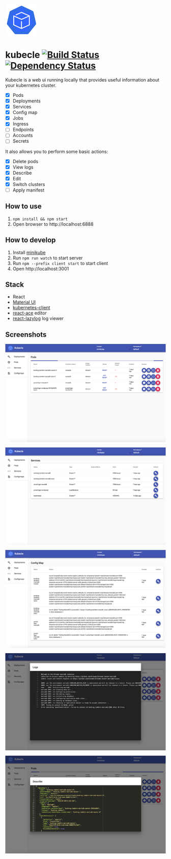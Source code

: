 <img src="/client/src/images/kubecle-logo.png" width="100">

# kubecle [![Build Status](https://travis-ci.org/rydogs/kubecle.svg?branch=master)](https://travis-ci.org/rydogs/kubecle) [![Dependency Status](https://david-dm.org/rydogs/kubecle.svg)](https://david-dm.org/rydogs/kubecle.svg)
Kubecle is a web ui running locally that provides useful information about your kubernetes cluster.

- [x] Pods
- [x] Deployments
- [x] Services
- [x] Config map
- [x] Jobs
- [x] Ingress
- [ ] Endpoints
- [ ] Accounts
- [ ] Secrets

It also allows you to perform some basic actions:
- [x] Delete pods
- [x] View logs
- [x] Describe
- [x] Edit
- [x] Switch clusters
- [ ] Apply manifest

## How to use
1. `npm install && npm start`
2. Open browser to http://localhost:6888

## How to develop
1. Install [minikube](https://github.com/kubernetes/minikube)
2. Run `npm run watch` to start server
3. Run `npm --prefix client start` to start client
4. Open http://localhost:3001

## Stack
* React
* [Material UI](https://material-ui.com/)
* [kubernetes-client](https://github.com/godaddy/kubernetes-client)
* [react-ace](https://github.com/securingsincity/react-ace) editor
* [react-lazylog](https://github.com/mozilla-frontend-infra/react-lazylog) log viewer

## Screenshots
![Pods](/screenshot/pods.png)

![Services](/screenshot/service.png)

![Config maps](/screenshot/configmap.png)

![Logs](/screenshot/logs.png)

![Describe](/screenshot/describe.png)

